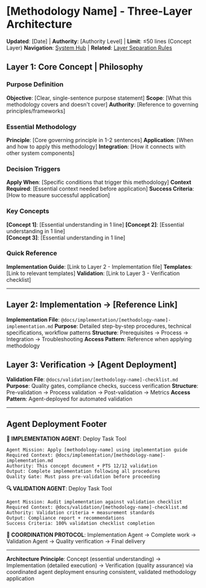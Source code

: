 # [Methodology Name] - Three-Layer Architecture

**Updated**: [Date] | **Authority**: [Authority Level] | **Limit**: ≤50 lines (Concept Layer)
**Navigation**: [System Hub](../navigation/index.md) | **Related**: [Layer Separation Rules](../standards/layer-separation-rules.md)

## Layer 1: Core Concept | Philosophy

### Purpose Definition
**Objective**: [Clear, single-sentence purpose statement]
**Scope**: [What this methodology covers and doesn't cover]
**Authority**: [Reference to governing principles/frameworks]

### Essential Methodology
**Principle**: [Core governing principle in 1-2 sentences]
**Application**: [When and how to apply this methodology]
**Integration**: [How it connects with other system components]

### Decision Triggers
**Apply When**: [Specific conditions that trigger this methodology]
**Context Required**: [Essential context needed before application]
**Success Criteria**: [How to measure successful application]

### Key Concepts
**[Concept 1]**: [Essential understanding in 1 line]
**[Concept 2]**: [Essential understanding in 1 line]  
**[Concept 3]**: [Essential understanding in 1 line]

### Quick Reference
**Implementation Guide**: [Link to Layer 2 - Implementation file]
**Templates**: [Link to relevant templates]
**Validation**: [Link to Layer 3 - Verification checklist]

---

## Layer 2: Implementation → [Reference Link]

**Implementation File**: `@docs/implementation/[methodology-name]-implementation.md`
**Purpose**: Detailed step-by-step procedures, technical specifications, workflow patterns
**Structure**: Prerequisites → Process → Integration → Troubleshooting
**Access Pattern**: Reference when applying methodology

## Layer 3: Verification → [Agent Deployment]

**Validation File**: `@docs/validation/[methodology-name]-checklist.md`
**Purpose**: Quality gates, compliance checks, success verification
**Structure**: Pre-validation → Process validation → Post-validation → Metrics
**Access Pattern**: Agent-deployed for automated validation

---

## Agent Deployment Footer

**🤖 IMPLEMENTATION AGENT**: Deploy Task Tool
```
Agent Mission: Apply [methodology-name] using implementation guide
Required Context: @docs/implementation/[methodology-name]-implementation.md
Authority: This concept document + PTS 12/12 validation
Output: Complete implementation following all procedures
Quality Gate: Must pass pre-validation before proceeding
```

**🔍 VALIDATION AGENT**: Deploy Task Tool  
```
Agent Mission: Audit implementation against validation checklist
Required Context: @docs/validation/[methodology-name]-checklist.md
Authority: Validation criteria + measurement standards
Output: Compliance report + recommendations
Success Criteria: 100% validation checklist completion
```

**🔄 COORDINATION PROTOCOL**: Implementation Agent → Complete work → Validation Agent → Quality verification → Final delivery

---

**Architecture Principle**: Concept (essential understanding) → Implementation (detailed execution) → Verification (quality assurance) via coordinated agent deployment ensuring consistent, validated methodology application